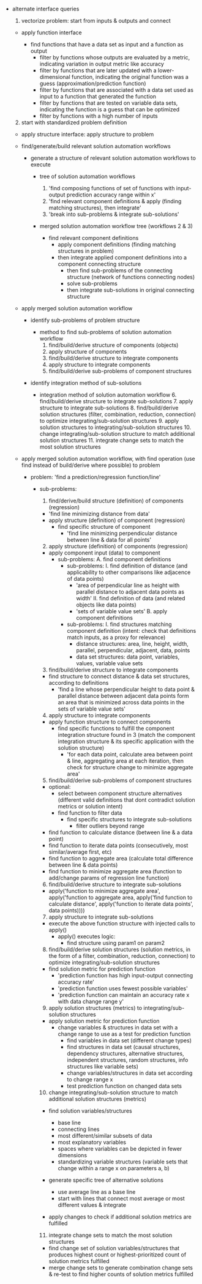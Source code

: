 - alternate interface queries


  1. vectorize problem: start from inputs & outputs and connect
    
    - apply function interface
      
      - find functions that have a data set as input and a function as output
        - filter by functions whose outputs are evaluated by a metric, indicating variation in output metric like accuracy
        - filter by functions that are later updated with a lower-dimensional function, indicating the original function was a guess (approximation/prediction function)
        - filter by functions that are associated with a data set used as input to a function that generated the function
        - filter by functions that are tested on variable data sets, indicating the function is a guess that can be optimized
        - filter by functions with a high number of inputs


  2. start with standardized problem definition

    - apply structure interface: apply structure to problem

    - find/generate/build relevant solution automation workflows

      - generate a structure of relevant solution automation workflows to execute

        - tree of solution automation workflows

          1. 'find composing functions of set of functions with input-output prediction accuracy range within x'
          2. 'find relevant component definitions & apply (finding matching structures), then integrate'
          3. 'break into sub-problems & integrate sub-solutions'

        - merged solution automation workflow tree (workflows 2 & 3)

          - find relevant component definitions
            - apply component definitions (finding matching structures in problem)
            - then integrate applied component definitions into a component connecting structure
              - then find sub-problems of the connecting structure (network of functions connecting nodes)
              - solve sub-problems
              - then integrate sub-solutions in original connecting structure

    - apply merged solution automation workflow

      - identify sub-problems of problem structure
        - method to find sub-problems of solution automation workflow
          1. find/build/derive structure of components (objects)
            2. apply structure of components
          3. find/build/derive structure to integrate components
            4. apply structure to integrate components
          5. find/build/derive sub-problems of component structures

      - identify integration method of sub-solutions
        - integration method of solution automation workflow
          6. find/build/derive structure to integrate sub-solutions
            7. apply structure to integrate sub-solutions
          8. find/build/derive solution structures (filter, combination, reduction, connection) to optimize integrating/sub-solution structures
            9. apply solution structures to integrating/sub-solution structures
              10. change integrating/sub-solution structure to match additional solution structures
          11. integrate change sets to match the most solution structures


  - apply merged solution automation workflow, with find operation (use find instead of build/derive where possible) to problem
  
    - problem: 'find a prediction/regression function/line'

      - sub-problems:

        1. find/derive/build structure (definition) of components (regression)
          - 'find line minimizing distance from data'
          - apply structure (definition) of component (regression)
            - find specific structure of component
              - 'find line minimizing perpendicular distance between line & data for all points'

        2. apply structure (definition) of components (regression) 
          - apply component input (data) to component
            - sub-problems:
              A. find component definitions
                - sub-problems: 
                  I. find definition of distance (and applicability to other comparisons like adjacence of data points)
                    - 'area of perpendicular line as height with parallel distance to adjacent data points as width'
                  II. find definition of data (and related objects like data points)
                    - 'sets of variable value sets'
              B. apply component definitions
                - sub-problems:
                  I. find structures matching component definition  (intent: check that definitions match inputs, as a proxy for relevance)
                    - distance structures: area, line, height, width, parallel, perpendicular, adjacent, data, points
                    - data set structures: data point, variables, values, variable value sets

        3. find/build/derive structure to integrate components
          - find structure to connect distance & data set structures, according to definitions
            - 'find a line whose perpendicular height to data point & parallel distance between adjacent data points form an area that is minimized across data points in the sets of variable value sets'
        
        4. apply structure to integrate components
          - apply function structure to connect components
            - find specific functions to fulfill the component integration structure found in 3 (match the component integration structure & its specific application with the solution structure)
              - 'for each data point, calculate area between point & line, aggregating area at each iteration, then check for structure change to minimize aggregate area'
        
        5. find/build/derive sub-problems of component structures
          - optional: 
            - select between component structure alternatives (different valid definitions that dont contradict solution metrics or solution intent)
            - find function to filter data
              - find specific structures to integrate sub-solutions
                - filter outliers beyond range
          - find function to calculate distance (between line & a data point)
          - find function to iterate data points (consecutively, most similar/average first, etc)
          - find function to aggregate area (calculate total difference between line & data points)
          - find function to minimize aggregate area (function to add/change params of regression line function)

        6. find/build/derive structure to integrate sub-solutions
          - apply('function to minimize aggregate area', apply('function to aggregate area, apply('find function to calculate distance', apply('function to iterate data points', data points))))

        7. apply structure to integrate sub-solutions
          - execute the above function structure with injected calls to apply()    
            - apply() executes logic: 
              - find structure using param1 on param2      
        
        8. find/build/derive solution structures (solution metrics, in the form of a filter, combination, reduction, connection) to optimize integrating/sub-solution structures
          - find solution metric for prediction function
            - 'prediction function has high input-output connecting accuracy rate'
            - 'prediction function uses fewest possible variables'
            - 'prediction function can maintain an accuracy rate x with data change range y'

        9. apply solution structures (metrics) to integrating/sub-solution structures

          - apply solution metric for prediction function
            - change variables & structures in data set with a change range to use as a test for prediction function
              - find variables in data set (different change types)
              - find structures in data set (causal structures, dependency structures, alternative structures, independent structures, random structures, info structures like variable sets)
              - change variables/structures in data set according to change range x
              - test prediction function on changed data sets
        
        10. change integrating/sub-solution structure to match additional solution structures (metrics)
        
          - find solution variables/structures
            - base line
            - connecting lines
            - most different/similar subsets of data
            - most explanatory variables
            - spaces where variables can be depicted in fewer dimensions
            - standardizing variable structures (variable sets that change within a range x on parameters a, b)

          - generate specific tree of alternative solutions
            - use average line as a base line
            - start with lines that connect most average or most different values & integrate

          - apply changes to check if additional solution metrics are fulfilled

        11. integrate change sets to match the most solution structures

          - find change set of solution variables/structures that produces highest count or highest-prioritized count of solution metrics fulfilled
          - merge change sets to generate combination change sets & re-test to find higher counts of solution metrics fulfilled
